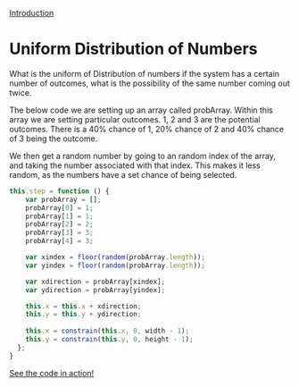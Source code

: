 [Introduction](../)
# Uniform Distribution of Numbers
What is the uniform of Distribution of numbers if the system has a certain number of outcomes, what is the possibility of the same number coming out twice.

The below code we are setting up an array called probArray. Within this array we are setting particular outcomes. 1, 2 and 3 are the potential outcomes. There is a 40% chance of 1, 20% chance of 2 and 40% chance of 3 being the outcome.

We then get a random number by going to an random index of the array, and taking the number associated with that index. This makes it less random, as the numbers have a set chance of being selected.

```js
this.step = function () {
    var probArray = [];
    probArray[0] = 1;
    probArray[1] = 1;
    probArray[2] = 2;
    probArray[3] = 3;
    probArray[4] = 3;

    var xindex = floor(random(probArray.length));
    var yindex = floor(random(probArray.length));

    var xdirection = probArray[xindex];
    var ydirection = probArray[yindex];

    this.x = this.x + xdirection;
    this.y = this.y + ydirection;
    
    this.x = constrain(this.x, 0, width - 1);
    this.y = constrain(this.y, 0, height - 1);
  };
}
```

[See the code in action!](index.html)
